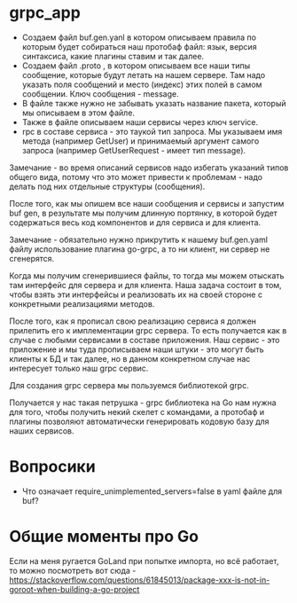 # grpc_app

- Создаем файл buf.gen.yanl в котором описываем правила по которым будет собираться наш протобаф файл: язык, 
версия синтаксиса, какие плагины ставим и так далее.
- Создаем файл .proto , в котором описываем все наши типы сообщение, которые будут летать 
на нашем сервере. Там надо указать поля сообщений и место (индекс) этих полей в самом сообщении. Ключ сообщения - message.
- В файле также нужно не забывать указать название пакета, который мы описываем в этом файле.
- Также в файле описываем наши сервисы через ключ service.
- rpc в составе сервиса - это таукой тип запроса. Мы указываем имя метода (например GetUser) и принимаемый аргумент
самого запроса (например GetUserRequest - имеет тип message).

Замечание - во время описаний сервисов надо избегать указаний типов общего вида, потому что
это может привести к проблемам - надо делать под них отдельные структуры (сообщения).

После того, как мы опишем все наши сообщения и сервисы и запустим buf gen, в результате мы получим длинную портянку,
в которой будет содержаться весь код компонентов и для сервиса и для клиента.

Замечание - обязательно нужно прикрутить к нашему buf.gen.yaml файлу использование плагина go-grpc, а то ни клиент, ни
сервер не сгенерятся.

Когда мы получим сгенерившиеся файлы, то тогда мы можем отыскать там интерфейс для сервера и для клиента. Наша задача
состоит в том, чтобы взять эти интерфейсы и реализовать их на своей стороне с конкретными реализациями методов.

После того, как я прописал свою реализацию сервиса я должен прилепить его к имплементации grpc сервера. То есть получается как
в случае с любыми сервисами в составе приложения. Наш сервис - это приложение и мы туда прописываем наши штуки - 
это могут быть клиенты к БД и так далее, но в данном конкретном случае нас интересует только наш grpc сервис.

Для создания grpc сервера мы пользуемся библиотекой grpc.

Получается у нас такая петрушка - grpc библиотека на Go нам нужна для того, чтобы получить некий скелет с командами,
а протобаф и плагины позволяют автоматически генерировать кодовую базу для наших сервисов.


# Вопросики
- Что означает require_unimplemented_servers=false в yaml файле для buf?


# Общие моменты про Go
Если на меня ругается GoLand при попытке импорта, но всё работает, то можно посмотреть вот 
сюда - https://stackoverflow.com/questions/61845013/package-xxx-is-not-in-goroot-when-building-a-go-project